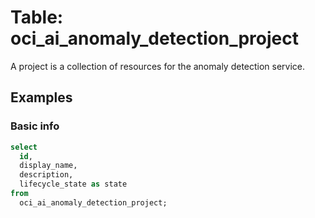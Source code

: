 # Table: oci_ai_anomaly_detection_project

A project is a collection of resources for the anomaly detection service.

## Examples

### Basic info

```sql
select
  id,
  display_name,
  description,
  lifecycle_state as state 
from
  oci_ai_anomaly_detection_project;
```